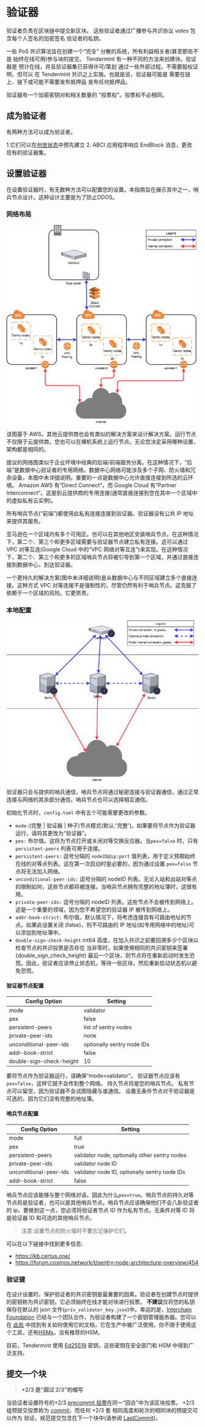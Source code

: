 # 验证器

验证者负责在区块链中提交新区块。
这些验证者通过广播参与共识协议
_votes_ 包含每个人签名的加密签名
验证者的私钥。

一些 PoS 共识算法旨在创建一个“完全”
分散的系统，所有利益相关者(甚至那些不是
始终在线可用)参与块的提交。
Tendermint 有一种不同的方法来创建块。验证器是
预计在线，并且验证器集已获得许可/策划
通过一些外部过程。不需要股权证明，但可以
在 Tendermint 共识之上实施。也就是说，验证器可能是
需要在链上、链下或可能不需要发布抵押品
发布任何抵押品。

验证器有一个加密密钥对和相关数量的
“投票权”。投票权不必相同。

## 成为验证者

有两种方法可以成为验证者。

1.它们可以在[创世状态](../tendermint-core/using-tendermint.md#genesis)中预先建立
2. ABCI 应用程序响应 EndBlock 消息，更改
   现有的验证器集。

## 设置验证器

在设置验证器时，有无数种方法可以配置您的设置。本指南旨在展示其中之一，哨兵节点设计。这种设计主要是为了防止DDOS。

### 网络布局

![ALT 网络布局](./sentry_layout.png)

该图基于 AWS，其他云提供商也会有类似的解决方案来设计解决方案。运行节点不仅限于云提供商，您也可以在裸机系统上运行节点。无论您决定采用哪种设置，架构都是相同的。

提议的网络图类似于企业环境中经典的后端/前端服务分离。在这种情况下，“后端”是数据中心验证者的专用网络。数据中心网络可能涉及多个子网、防火墙和冗余设备，本图中未详细说明。重要的一点是数据中心允许直接连接到所选的云环境。 Amazon AWS 有“Direct Connect”，而 Google Cloud 有“Partner Interconnect”。这是到云提供商的专用连接(通常直接连接到您在其中一个区域中的虚拟私有云实例)。

所有哨兵节点(“前端”)都使用此私有连接连接到验证器。验证器没有公共 IP 地址来提供其服务。

亚马逊在一个区域内有多个可用区。也可以在其他地区安装哨兵节点。在这种情况下，第二个、第三个和更多区域需要与验证器节点建立私有连接。这可以通过 VPC 对等互连(Google Cloud 中的“VPC 网络对等互连”)来实现。在这种情况下，第二个、第三个和更多的区域哨兵节点将被引导到第一个区域，并通过直接连接到数据中心，到达验证器。

一个更持久的解决方案(图中未详细说明)是从数据中心与不同区域建立多个直接连接。这种方式 VPC 对等连接不是强制性的，尽管仍然有利于哨兵节点。这克服了依赖于一个区域的风险。它更昂贵。

### 本地配置

![ALT 本地配置](./local_config.png)

验证器只会与提供的哨兵通信，哨兵节点将通过秘密连接与验证器通信，通过正常连接与网络的其余部分通信。哨兵节点也可以选择相互通信。

初始化节点时，`config.toml` 中有五个可能需要更改的参数。

- `mode:`(完整 | 验证器 | 种子)节点模式(默认:'完整')。如果要将节点作为验证器运行，请将其更改为“验证器”。
- `pex:` 布尔值。这将为节点打开或关闭对等交换反应器。当`pex=false` 时，只有`persistent-peers` 列表可用于连接。
- `persistent-peers:` 逗号分隔的 `nodeID@ip:port` 值列表，用于定义预期始终在线的对等点列表。这在第一次启动时是必要的，因为通过设置 `pex=false` 节点将无法加入网络。
- `unconditional-peer-ids:` 逗号分隔的 nodeID 列表。无论入站和出站对等点的限制如何，这些节点都将被连接。当哨兵节点拥有完整的地址簿时，这很有用。
- `private-peer-ids:` 逗号分隔的 nodeID 列表。这些节点不会被传到网络上。这是一个重要的领域，因为您不希望您的验证器 IP 被传到网络上。
- `addr-book-strict:` 布尔值。默认情况下，将考虑连接具有可路由地址的节点。如果此设置关闭 (false)，则不可路由的 IP 地址(如专用网络中的地址)可以添加到地址簿中。
- `double-sign-check-height` int64 高度。在加入共识之前要回溯多少个区块以检查节点的共识投票是否存在 当非零时，如果使用相同的共识密钥来签署 {double_sign_check_height} 最后一个区块，则节点将在重新启动时发生恐慌。因此，验证者应该停止状态机，等待一些区块，然后重新启动状态机以避免恐慌。

#### 验证器节点配置

| Config Option            | Setting                    |
| ------------------------ | -------------------------- |
| mode                     | validator                  |
| pex                      | false                      |
| persistent-peers         | list of sentry nodes       |
| private-peer-ids         | none                       |
| unconditional-peer-ids   | optionally sentry node IDs |
| addr-book-strict         | false                      |
| double-sign-check-height | 10                         |

要将节点作为验证器运行，请确保“mode=validator”。 验证器节点应该有`pex=false`，这样它就不会传到整个网络。 持久节点将是您的哨兵节点。 私有节点可以留空，因为验证器不会试图隐藏与谁通信。 设置无条件节点对于验证器是可选的，因为它们没有完整的地址簿。

#### 哨兵节点配置

| Config Option          | Setting                                       |
| ---------------------- | --------------------------------------------- |
| mode                   | full                                          |
| pex                    | true                                          |
| persistent-peers       | validator node, optionally other sentry nodes |
| private-peer-ids       | validator node ID                             |
| unconditional-peer-ids | validator node ID, optionally sentry node IDs |
| addr-book-strict       | false                                         |

哨兵节点应该能够与整个网络对话，因此为什么`pex=true`。哨兵节点的持久对等节点将是验证者，也可以是其他哨兵节点。哨兵节点应该确保他们不会八卦验证者的 ip，要做到这一点，您必须将验证者节点 ID 作为私有节点。无条件对等 ID 将是验证器 ID 和可选的其他哨兵节点。

> 注意:设置节点的防火墙时不要忘记保护它们。

可以在以下链接中找到更多信息:

- <https://kb.certus.one/>
- <https://forum.cosmos.network/t/sentry-node-architecture-overview/454>

### 验证键

在设计设置时，保护验证者的共识密钥是最重要的因素。验证者在创建节点时提供的密钥称为共识密钥，它必须始终在线才能对块进行投票。 **不建议**仅将您的私钥保存在默认的 json 文件(`priv_validator_key.json`)中。幸运的是，[Interchain Foundation](https://interchain.io/) 已经与一个团队合作，为验证者构建了一个密钥管理服务器。您可以在 [此处](https://github.com/iqlusioninc/tmkms) 中找到有关如何使用它的文档，它在生产中被广泛使用。你不限于使用这个工具，还有[HSMs](https://safenet.gemalto.com/data-encryption/hardware-security-modules-hsms/)，没有推荐的HSM。

目前，Tendermint 使用 [Ed25519](https://ed25519.cr.yp.to/) 密钥，这些密钥在安全部门和 HSM 中得到广泛支持。

## 提交一个块

> **+2/3 是“超过 2/3”的缩写**

当验证者设置符号的+2/3 [precommit
投票](https://github.com/tendermint/spec/blob/953523c3cb99fdb8c8f7a2d21e3a99094279e9de/spec/blockchain/blockchain.md#vote)在同一“回合”中为该区块投票。
+2/3 组预提交投票称为
[_commit_](https://github.com/tendermint/spec/blob/953523c3cb99fdb8c8f7a2d21e3a99094279e9de/spec/blockchain/blockchain.md#commit)。而任何 +2/3 套
相同高度和轮次的相同块的预提交可以作为
验证，规范提交包含在下一个块中(请参阅
[LastCommit](https://github.com/tendermint/spec/blob/953523c3cb99fdb8c8f7a2d21e3a99094279e9de/spec/blockchain/blockchain.md#lastcommit))。
